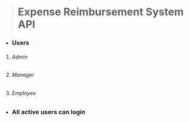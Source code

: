 > # **Expense Reimbursement System API**

- ### **Users**
1. ###### Admin
2. ###### Manager
3. ###### Employee

- ### **All active users can login**

